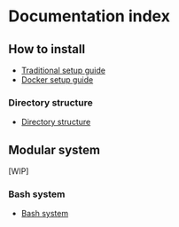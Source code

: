 # Documentation index

## How to install

- [Traditional setup guide](Installation.md)
- [Docker setup guide](Install-with-Docker.md)

### Directory structure

- [Directory structure](https://www.azerothcore.org/wiki/Directory-Structure)

## Modular system

[WIP]

### Bash system

- [Bash system](bash_system.md)

